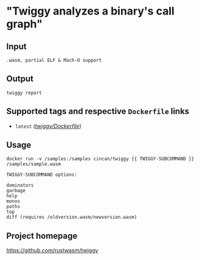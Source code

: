 # "Twiggy analyzes a binary's call graph"

## Input

```
.wasm, partial ELF & Mach-O support

```

## Output

```
twiggy report
```

## Supported tags and respective `Dockerfile` links
* `latest` ([*twiggy/Dockerfile*](https://gitlab.com/CinCan/dockerfiles/blob/master/twiggy/Dockerfile))

## Usage
```
docker run -v /samples:/samples cincan/twiggy {{ TWIGGY-SUBCOMMAND }} /samples/sample.wasm
```

```
TWIGGY-SUBCOMMAND options: 

dominators
garbage
help
monos
paths
top
diff (requires /oldversion.wasm/newversion.wasm)
```

## Project homepage

https://github.com/rustwasm/twiggy